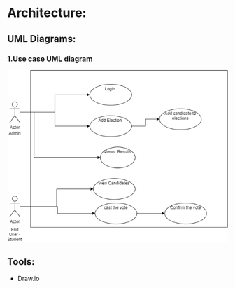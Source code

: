 # Architecture:
## UML Diagrams:
### 1.Use case UML diagram
![usecase](usecase.jpg)


## Tools:
- Draw.io
  